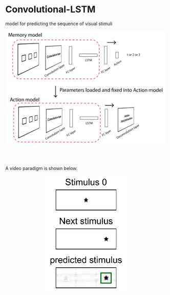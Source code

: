 # Convolutional-LSTM
model for predicting the sequence of visual stimuli


<p align="center">
<img src='https://github.com/ZHANGneuro/Convolutional-LSTM/blob/main/model%20architecture.png' width='500'>

</p>
<br /><br />

A video paradigm is shown below.
<p align="center"> 
<img src="https://github.com/ZHANGneuro/Convolutional-LSTM/blob/main/convolutional_lstm_demo.gif">
</p>
<br /> <br /> 


